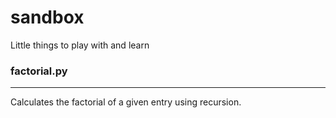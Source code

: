 # sandbox
Little things to play with and learn

### factorial.py

***

Calculates the factorial of a given entry using recursion.
